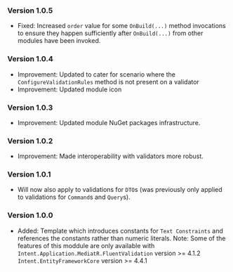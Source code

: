 ### Version 1.0.5

- Fixed: Increased `order` value for some `OnBuild(...)` method invocations to ensure they happen sufficiently after `OnBuild(...)` from other modules have been invoked.

### Version 1.0.4

- Improvement: Updated to cater for scenario where the `ConfigureValidationRules` method is not present on a validator
- Improvement: Updated module icon
 
### Version 1.0.3

- Improvement: Updated module NuGet packages infrastructure.

### Version 1.0.2

- Improvement: Made interoperability with validators more robust.

### Version 1.0.1

- Will now also apply to validations for `DTO`s (was previously only applied to validations for `Command`s and `Query`s).

### Version 1.0.0

- Added: Template which introduces constants for `Text Constraints` and references the constants rather than numeric literals.
Note: Some of the features of this moddule are only available with
`Intent.Application.MediatR.FluentValidation` version >= 4.1.2
`Intent.EntityFrameworkCore` version >= 4.4.1
